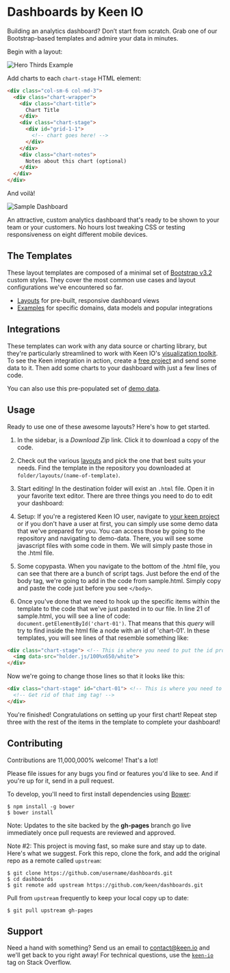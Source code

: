 # Dashboards by Keen IO

Building an analytics dashboard? Don’t start from scratch. Grab one of our Bootstrap-based templates and admire your data in minutes.

Begin with a layout:

![Hero Thirds Example](http://cl.ly/image/3v2H180U0k0Q/Screen%20Shot%202014-10-29%20at%203.12.24%20AM.png)

Add charts to each `chart-stage` HTML element:

``` html
<div class="col-sm-6 col-md-3">
  <div class="chart-wrapper">
    <div class="chart-title">
      Chart Title
    </div>
    <div class="chart-stage">
      <div id="grid-1-1">
        <!-- chart goes here! -->
      </div>
    </div>
    <div class="chart-notes">
      Notes about this chart (optional)
    </div>
  </div>
</div>
```

And voilà!

![Sample Dashboard](http://cl.ly/image/1T3a0X402r0W/Screen%20Shot%202014-10-29%20at%203.35.04%20AM.png)

An attractive, custom analytics dashboard that's ready to be shown to your team or your customers. No hours lost tweaking CSS or testing responsiveness on eight different mobile devices.

## The Templates

These layout templates are composed of a minimal set of [Bootstrap v3.2](http://getbootstrap.com/) custom styles. They cover the most common use cases and layout configurations we've encountered so far.

* [Layouts](http://keen.github.io/dashboards/layouts/) for pre-built, responsive dashboard views
* [Examples](http://keen.github.io/dashboards/examples/) for specific domains, data models and popular integrations

## Integrations

These templates can work with any data source or charting library, but they're particularly streamlined to work with Keen IO's [visualization toolkit](https://github.com/keenlabs/keen-js). To see the Keen integration in action, create a [free project](http://keen.io/signup?s=gh-dashboards) and send some data to it. Then add some charts to your dashboard with just a few lines of code.

You can also use this pre-populated set of [demo data](https://github.com/keen/dashboards/tree/gh-pages/demo-data). 

## Usage

Ready to use one of these awesome layouts? Here's how to get started.

1. In the sidebar, is a *Download Zip* link. Click it to download a copy of the code.

2. Check out the various [layouts](http://keen.github.io/dashboards/layouts/) and pick the one that best suits your needs. Find the template in the repository you downloaded at `folder/layouts/(name-of-template)`.

3. Start editing! In the destination folder will exist an `.html` file. Open it in your favorite text editor. There are three things you need to do to edit your dashboard:
  1. Setup: If you're a registered Keen IO user, navigate to [your keen project](http://keen.io/login?s=gh-dashboards) or if you don't have a user at first, you can simply use some demo data that we've prepared for you. You can access those by going to the repository and navigating to demo-data. There, you will see some javascript files with some code in them. We will simply paste those in the .html file.
  2. Some copypasta. When you navigate to the bottom of the .html file, you can see that there are a bunch of script tags. Just before the end of the body tag, we're going to add in the code from sample.html. Simply copy and paste the code just before you see ```</body>```.
  3. Once you've done that we need to hook up the specific items within the template to the code that we've just pasted in to our file. In line 21 of sample.html, you will see a line of code: ```document.getElementById('chart-01')```. That means that this *query* will try to find inside the html file a node with an id of 'chart-01'. In these templates, you will see lines of that resemble something like:
  ```html
  <div class="chart-stage"> <!-- This is where you need to put the id property in! -->
    <img data-src="holder.js/100%x650/white">
  </div>
  ```
  Now we're going to change those lines so that it looks like this:
  ```html
  <div class="chart-stage" id="chart-01"> <!-- This is where you need to put the id property in! -->
    <!-- Get rid of that img tag! -->
  </div>
  ```

You're finished! Congratulations on setting up your first chart! Repeat step three with the rest of the items in the template to complete your dashboard!

## Contributing

Contributions are 11,000,000% welcome! That's a lot!

Please file issues for any bugs you find or features you'd like to see. And if you're up for it, send in a pull request.

To develop, you'll need to first install dependencies using [Bower](http://bower.io/):

```
$ npm install -g bower
$ bower install
```

Note: Updates to the site backed by the **gh-pages** branch go live immediately once pull requests are reviewed and approved.

Note #2: This project is moving fast, so make sure and stay up to date. Here's what we suggest. Fork this repo, clone the fork, and add the original repo as a remote called `upstream`:

```
$ git clone https://github.com/username/dashboards.git
$ cd dashboards
$ git remote add upstream https://github.com/keen/dashboards.git
```

Pull from `upstream` frequently to keep your local copy up to date:

```
$ git pull upstream gh-pages
```

## Support

Need a hand with something? Send us an email to [contact@keen.io](mailto:contact@keen.io) and we'll get back to you right away!
For technical questions, use the [`keen-io`](https://stackoverflow.com/questions/tagged/keen-io) tag on Stack Overflow.
